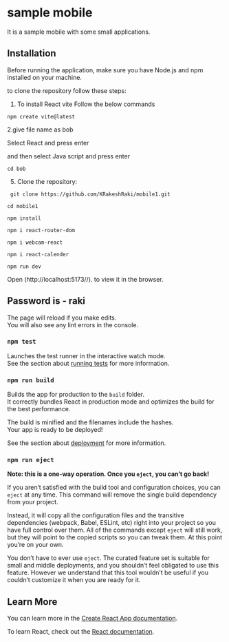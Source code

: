 # sample mobile

It is a sample mobile with some small applications.

## Installation

Before running the application, make sure you have Node.js and npm installed on your machine.

to clone the repository follow these steps:

1. To install React vite Follow the below commands

```
npm create vite@latest
```

2.give file name as bob

Select React and press enter

and then select Java script and press enter

```
cd bob
```

5. Clone the repository:

```
 git clone https://github.com/KRakeshRaki/mobile1.git

 ```

```
cd mobile1
```

``` 
npm install
````

``` 
npm i react-router-dom
````

``` 
npm i webcam-react
````

``` 
npm i react-calender
````

``` 
npm run dev
````

Open (http://localhost:5173//).  to view it in the browser.

## Password is - raki

The page will reload if you make edits.\
You will also see any lint errors in the console.

### `npm test`

Launches the test runner in the interactive watch mode.\
See the section about [running tests](https://facebook.github.io/create-react-app/docs/running-tests) for more information.

### `npm run build`

Builds the app for production to the `build` folder.\
It correctly bundles React in production mode and optimizes the build for the best performance.

The build is minified and the filenames include the hashes.\
Your app is ready to be deployed!

See the section about [deployment](https://facebook.github.io/create-react-app/docs/deployment) for more information.

### `npm run eject`

**Note: this is a one-way operation. Once you `eject`, you can’t go back!**

If you aren’t satisfied with the build tool and configuration choices, you can `eject` at any time. This command will remove the single build dependency from your project.

Instead, it will copy all the configuration files and the transitive dependencies (webpack, Babel, ESLint, etc) right into your project so you have full control over them. All of the commands except `eject` will still work, but they will point to the copied scripts so you can tweak them. At this point you’re on your own.

You don’t have to ever use `eject`. The curated feature set is suitable for small and middle deployments, and you shouldn’t feel obligated to use this feature. However we understand that this tool wouldn’t be useful if you couldn’t customize it when you are ready for it.

## Learn More

You can learn more in the [Create React App documentation](https://facebook.github.io/create-react-app/docs/getting-started).

To learn React, check out the [React documentation](https://reactjs.org/).
